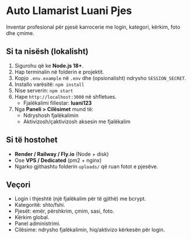 # Auto Llamarist Luani Pjes

Inventar profesional për pjesë karrocerie me login, kategori, kërkim, foto dhe çmime.

## Si ta nisësh (lokalisht)
1. Sigurohu që ke **Node.js 18+**.
2. Hap terminalin në folderin e projektit.
3. Kopjo `.env.example` në `.env` dhe (opsionalisht) ndrysho `SESSION_SECRET`.
4. Installo varësitë: `npm install`
5. Nise serverin: `npm start`
6. Hape `http://localhost:3000` në shfletues.
   - Fjalëkalimi fillestar: **luani123**
7. Nga **Paneli > Cilësimet** mund të:
   - Ndryshosh fjalëkalimin
   - Aktivizosh/çaktivizosh aksesin me fjalëkalim

## Si të hostohet
- **Render / Railway / Fly.io** (Node + disk)
- Ose **VPS / Dedicated** (pm2 + nginx)
- Ngarko gjithashtu folderin `uploads/` që ruan fotot e pjesëve.

## Veçori
- Login i thjeshtë (një fjalëkalim për të gjithë) me bcrypt.
- Kategoritë: shto/fshi.
- Pjesët: emër, përshkrim, çmim, sasi, foto.
- Kërkim global.
- Panel administrimi.
- Cilësime: ndrysho fjalëkalimin, hiq/aktivizo kërkesën për login.
